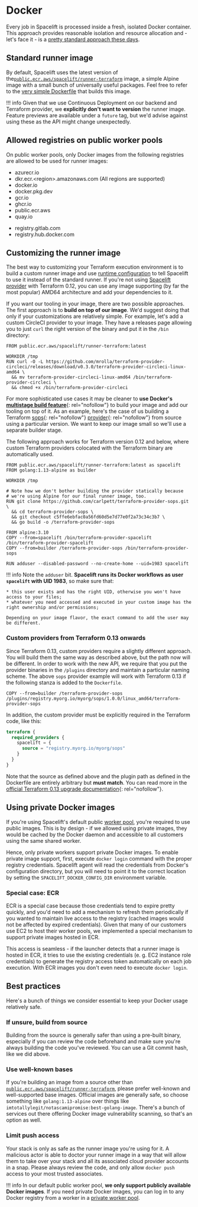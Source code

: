 # Docker

Every job in Spacelift is processed inside a fresh, isolated Docker container. This approach provides reasonable isolation and resource allocation and - let's face it - is a [pretty standard approach these days](https://circleci.com/docker/).

## Standard runner image

By default, Spacelift uses the latest version of the[`public.ecr.aws/spacelift/runner-terraform`](https://gallery.ecr.aws/spacelift/runner-terraform) image, a simple Alpine image with a small bunch of universally useful packages. Feel free to refer to the [very simple Dockerfile](https://github.com/spacelift-io/runner-terraform/blob/main/Dockerfile) that builds this image.

!!! info
    Given that we use Continuous Deployment on our backend and Terraform provider, we **explicitly don't want to version** the runner image. Feature previews are available under a `future` tag, but we'd advise against using these as the API might change unexpectedly.

## Allowed registries on public worker pools

On public worker pools, only Docker images from the following registries are allowed to be used for runner images:

- azurecr.io
- dkr.ecr.\<region>.amazonaws.com (All regions are supported)
- docker.io
- docker.pkg.dev
- gcr.io
- ghcr.io
- public.ecr.aws
- quay.io
<!-- markdownlint-disable-next-line MD044 -->
- registry.gitlab.com
- registry.hub.docker.com

## Customizing the runner image

The best way to customizing your Terraform execution environment is to build a custom runner image and use [runtime configuration](../concepts/configuration/runtime-configuration/README.md#runner_image-setting) to tell Spacelift to use it instead of the standard runner. If you're not using [Spacelift provider](../vendors/terraform/terraform-provider.md) with Terraform 0.12, you can use any image supporting (by far the most popular) AMD64 architecture and add your dependencies to it.

If you want our tooling in your image, there are two possible approaches. The first approach is to **build on top of our image**. We'd suggest doing that only if your customizations are relatively simple. For example, let's add a custom CircleCI provider to your image. They have a releases page allowing you to just `curl` the right version of the binary and put it in the `/bin` directory:

```docker title="Dockerfile"
FROM public.ecr.aws/spacelift/runner-terraform:latest

WORKDIR /tmp
RUN curl -O -L https://github.com/mrolla/terraform-provider-circleci/releases/download/v0.3.0/terraform-provider-circleci-linux-amd64 \
  && mv terraform-provider-circleci-linux-amd64 /bin/terraform-provider-circleci \
  && chmod +x /bin/terraform-provider-circleci
```

For more sophisticated use cases it may be cleaner to **use Docker's** [**multistage build feature**](https://docs.docker.com/develop/develop-images/multistage-build/){: rel="nofollow"} to build your image and add our tooling on top of it. As an example, here's the case of us building a Terraform [sops](https://github.com/mozilla/sops){: rel="nofollow"} [provider](https://github.com/carlpett/terraform-provider-sops){: rel="nofollow"} from source using a particular version. We want to keep our image small so we'll use a separate builder stage.

The following approach works for Terraform version 0.12 and below, where custom Terraform providers colocated with the Terraform binary are automatically used.

```docker
FROM public.ecr.aws/spacelift/runner-terraform:latest as spacelift
FROM golang:1.13-alpine as builder

WORKDIR /tmp

# Note how we don't bother building the provider statically because
# we're using Alpine for our final runner image, too.
RUN git clone https://github.com/carlpett/terraform-provider-sops.git \
  && cd terraform-provider-sops \
  && git checkout c5ffe6ebfac0a56fd60d5e7d77e0f2a73c34c3b7 \
  && go build -o /terraform-provider-sops

FROM alpine:3.10
COPY --from=spacelift /bin/terraform-provider-spacelift /bin/terraform-provider-spacelift
COPY --from=builder /terraform-provider-sops /bin/terraform-provider-sops

RUN adduser --disabled-password --no-create-home --uid=1983 spacelift
```

!!! info
    Note the `adduser` bit. **Spacelift runs its Docker workflows as user `spacelift` with UID 1983**, so make sure that:

    * this user exists and has the right UID, otherwise you won't have access to your files;
    * whatever you need accessed and executed in your custom image has the right ownership and/or permissions;

    Depending on your image flavor, the exact command to add the user may be different.

### Custom providers from Terraform 0.13 onwards

Since Terraform 0.13, custom providers require a slightly different approach. You will build them the same way as described above, but the path now will be different. In order to work with the new API, we require that you put the provider binaries in the `/plugins` directory and maintain a particular naming scheme. The above `sops` provider example will work with Terraform 0.13 if the following stanza is added to the `Dockerfile`.

```docker
COPY --from=builder /terraform-provider-sops /plugins/registry.myorg.io/myorg/sops/1.0.0/linux_amd64/terraform-provider-sops
```

In addition, the custom provider must be explicitly required in the Terraform code, like this:

```terraform
terraform {
  required_providers {
    spacelift = {
      source = "registry.myorg.io/myorg/sops"
    }
  }
}
```

Note that the source as defined above and the plugin path as defined in the Dockerfile are entirely arbitrary but **must match**. You can read more in the [official Terraform 0.13 upgrade documentation](https://www.terraform.io/upgrade-guides/0-13.html#in-house-providers){: rel="nofollow"}.

## Using private Docker images

If you're using Spacelift's default public [worker pool](../concepts/worker-pools.md), you're required to use public images. This is by design - if we allowed using private images, they would be cached by the Docker daemon and accessible to all customers using the same shared worker.

Hence, only private workers support private Docker images. To enable private image support, first, execute `docker login` command with the proper registry credentials. Spacelift agent will read the credentials from Docker's configuration directory, but you will need to point it to the correct location by setting the `SPACELIFT_DOCKER_CONFIG_DIR` environment variable.

### Special case: ECR

ECR is a special case because those credentials tend to expire pretty quickly, and you'd need to add a mechanism to refresh them periodically if you wanted to maintain live access to the registry (cached images would not be affected by expired credentials). Given that many of our customers use EC2 to host their worker pools, we implemented a special mechanism to support private images hosted in ECR.

This access is seamless - if the launcher detects that a runner image is hosted in ECR, it tries to use the existing credentials (e. g. EC2 instance role credentials) to generate the registry access token automatically on each job execution. With ECR images you don't even need to execute `docker login`.

## Best practices

Here's a bunch of things we consider essential to keep your Docker usage relatively safe.

### If unsure, build from source

Building from the source is generally safer than using a pre-built binary, especially if you can review the code beforehand and make sure you're always building the code you've reviewed. You can use a Git commit hash, like we did above.

### Use well-known bases

If you're building an image from a source other than [`public.ecr.aws/spacelift/runner-terraform`](https://gallery.ecr.aws/spacelift/runner-terraform), please prefer well-known and well-supported base images. Official images are generally safe, so choose something like `golang:1.13-alpine` over things like `imtotallylegit/notascamipromise:best-golang-image`. There's a bunch of services out there offering Docker image vulnerability scanning, so that's an option as well.

### Limit push access

Your stack is only as safe as the runner image you're using for it. A malicious actor is able to doctor your runner image in a way that will allow them to take over your stack and all its associated cloud provider accounts in a snap. Please always review the code, and only allow `docker push` access to your most trusted associates.

!!! info
    In our default public worker pool, **we only support publicly available Docker images**. If you need private Docker images, you can log in to any Docker registry from a worker in a [private worker pool](../concepts/worker-pools.md).
